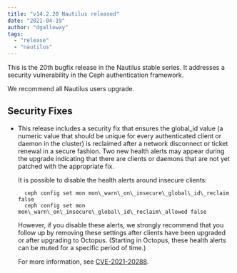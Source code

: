 ```yaml
---
title: "v14.2.20 Nautilus released"
date: "2021-04-19"
author: "dgalloway"
tags:
  - "release"
  - "nautilus"
---
```


This is the 20th bugfix release in the Nautilus stable series. It addresses a security vulnerability in the Ceph authentication framework.  
  
We recommend all Nautilus users upgrade.

  
  

## Security Fixes

- This release includes a security fix that ensures the global\_id value (a numeric value that should be unique for every authenticated client or daemon in the cluster) is reclaimed after a network disconnect or ticket renewal in a secure fashion. Two new health alerts may appear during the upgrade indicating that there are clients or daemons that are not yet patched with the appropriate fix.  
      
    It is possible to disable the health alerts around insecure clients:
    
        ceph config set mon mon\_warn\_on\_insecure\_global\_id\_reclaim false
        ceph config set mon mon\_warn\_on\_insecure\_global\_id\_reclaim\_allowed false
    
    However, if you disable these alerts, we strongly recommend that you follow up by removing these settings after clients have been upgraded or after upgrading to Octopus. (Starting in Octopus, these health alerts can be muted for a specific period of time.)  
      
    For more information, see [CVE-2021-20288](https://docs.ceph.com/en/latest/security/CVE-2021-20288/).
